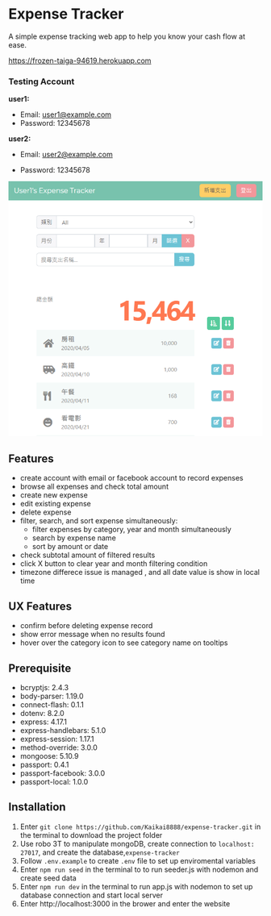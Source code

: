 # Expense Tracker
A simple expense tracking web app to help you know your cash flow at ease.

https://frozen-taiga-94619.herokuapp.com

### Testing Account

**user1:**
* Email: user1@example.com
* Password: 12345678

**user2:**

* Email: user2@example.com

* Password: 12345678

  

![home page](./screenshot/home-page-screenshot.png)

## Features
* create account with email or facebook account to record expenses
* browse all expenses and check total amount
* create new expense
* edit existing expense
* delete expense
* filter, search, and sort expense simultaneously:
  * filter expenses by category, year and month simultaneously
  * search by expense name
  * sort by amount or date
* check subtotal amount of filtered results
* click X button to clear year and month filtering condition
* timezone differece issue is managed , and all date value is show in local time

## UX Features

* confirm before deleting expense record
* show error message when no results found
* hover over the category icon to see category name on tooltips

## Prerequisite
* bcryptjs: 2.4.3
* body-parser: 1.19.0
* connect-flash: 0.1.1
* dotenv: 8.2.0
* express: 4.17.1
* express-handlebars: 5.1.0
* express-session: 1.17.1
* method-override: 3.0.0
* mongoose: 5.10.9
* passport: 0.4.1
* passport-facebook: 3.0.0
* passport-local: 1.0.0

## Installation
1. Enter ` git clone https://github.com/Kaikai8888/expense-tracker.git ` in the terminal to download the project folder
2. Use robo 3T to manipulate mongoDB, create connection to `localhost: 27017`, and create the database,`expense-tracker`
3. Follow `.env.example` to create `.env` file to set up enviromental variables
4. Enter `npm run seed` in the terminal to to run seeder.js with nodemon and create seed data
5. Enter `npm run dev` in the terminal to run app.js with nodemon to set up database connection and start local server 
6. Enter http://localhost:3000 in the brower and enter the website

